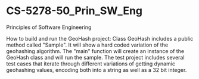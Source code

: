 # CS-5278-50_Prin_SW_Eng
Principles of Software Engineering

How to build and run the GeoHash project:
Class GeoHash includes a public method called "Sample". It will show a hard coded variation of the geohashing algorithm. The "main" function will create an instance of the GeoHash class and will run the sample.
The test project includes several test cases that iterate through different variations of getting dynamic geohashing values, encoding both into a string as well as a 32 bit integer.
